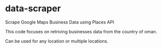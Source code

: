 # data-scraper
Scrape Google Maps Business Data using Places API

This code focuses on retriving businesses data from the country of oman.

Can be used for any location or multiple locations.
